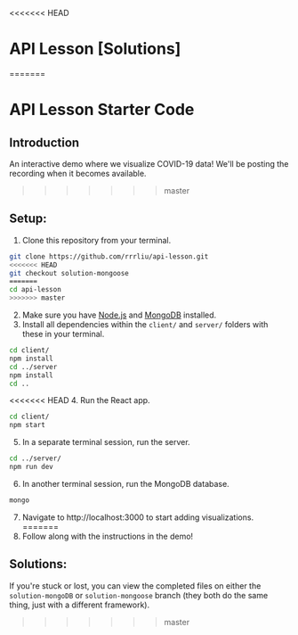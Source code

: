 <<<<<<< HEAD
# API Lesson [Solutions]
=======
# API Lesson Starter Code

## Introduction
An interactive demo where we visualize COVID-19 data! We'll be posting the recording when it becomes available.
>>>>>>> master

## Setup:
1. Clone this repository from your terminal.
```bash
git clone https://github.com/rrrliu/api-lesson.git
<<<<<<< HEAD
git checkout solution-mongoose
=======
cd api-lesson
>>>>>>> master
```
2. Make sure you have [Node.js](https://nodejs.org/en/download/ "Download Node.js") and [MongoDB](https://docs.mongodb.com/manual/administration/install-community/ "Download MongoDB")  installed.
3. Install all dependencies within the `client/` and `server/` folders with these in your terminal.
```bash
cd client/
npm install
cd ../server
npm install
cd ..
```
<<<<<<< HEAD
4. Run the React app.
```bash
cd client/
npm start
```
5. In a separate terminal session, run the server.
```bash
cd ../server/
npm run dev
```
6. In another terminal session, run the MongoDB database.
```bash
mongo
```
7. Navigate to http://localhost:3000 to start adding visualizations.
=======
5. Follow along with the instructions in the demo!

## Solutions:
If you're stuck or lost, you can view the completed files on either the `solution-mongoDB` or `solution-mongoose` branch (they both do the same thing, just with a different framework).
>>>>>>> master
